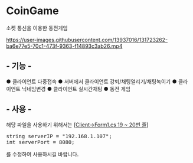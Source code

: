 # CoinGame
소켓 통신을 이용한 동전게임

https://user-images.githubusercontent.com/13937016/131723262-ba6e77e5-70c1-473f-9363-f14893c3ab26.mp4

## - 기능 -

● 클라이언트 다중접속
● 서버에서 클라이언트 강퇴/채팅얼리기/채팅녹이기
● 클라이언트 닉네임변경
● 클라이언트 실시간채팅
● 동전 게임

## - 사용 -

해당 파일을 사용하기 위해서는 [[Client->Form1.cs 19 ~ 20번 줄](https://github.com/KnifeLemon/CoinGame/blob/903c60d67c7c484ec9630d5197374606063059cd/Client/Form1.cs#L19-L20)]

<pre>
string serverIP = "192.168.1.107";
int serverPort = 8080;
</pre>

를 수정하여 사용하시길 바랍니다.

